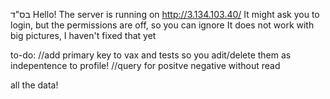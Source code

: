 בס"ד
Hello!
The server is running on http://3.134.103.40/
It might ask you to login, but the permissions are off, so you can ignore
It does not work with big pictures, I haven't fixed that yet


to-do:
//add primary key to vax and tests  so you adit/delete them as indepentence to profile! 
//query for positve negative without read

 all the data!